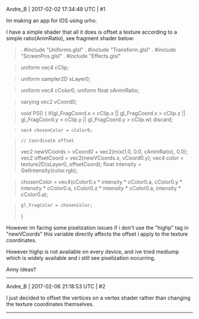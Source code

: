 Andre_B | 2017-02-02 17:34:49 UTC | #1

Im making an app for IOS using urho. 

I have a simple shader that all it does is offset a texture according to a simple ratio(AnimRatio), see fragment shader below:

> . #include "Uniforms.glsl"
> . #include "Transform.glsl"
> . #include "ScreenPos.glsl"
> . #include "Effects.glsl"

> uniform vec4 cClip;

> uniform sampler2D sLayer0;

> uniform vec4 cColor0;
> uniform float cAnimRatio;

> varying vec2 vCoord0;

> void PS()
> {
> 	if(gl_FragCoord.x < cClip.x || gl_FragCoord.x > cClip.z || gl_FragCoord.y < cClip.y || gl_FragCoord.y > cClip.w) discard;

>     vec4 chosenColor = cColor0;

>     // Coordinate offset
> 	vec2 newVCoords = vCoord0 + vec2(mix(1.0, 0.0, cAnimRatio), 0.0);
> 	vec2 offsetCoord = vec2(newVCoords.x, vCoord0.y);
>     vec4 color = texture2D(sLayer0, offsetCoord);
> 	float intensity = GetIntensity(color.rgb);

> 	chosenColor = vec4(cColor0.x * intensity * cColor0.a, cColor0.y * intensity * cColor0.a, cColor0.z * intensity * cColor0.a, intensity * cColor0.a);

>     gl_FragColor = chosenColor;
> }

However im facing some pixelization issues if i don't use the "highp" tag in "newVCoords" this variable directly affects the offset i apply to the texture coordinates.

However highp is not available on every device, and ive tried mediump which is widely available and i still see pixelization occurring.

Anny ideas?

-------------------------

Andre_B | 2017-02-06 21:18:53 UTC | #2

I just decided to offset the vertices on a vertex shader rather than changing the texture coordinates themselves.

-------------------------

